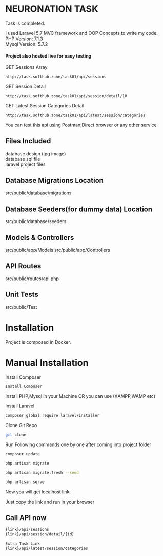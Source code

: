 # NEURONATION TASK

Task is completed.

I used Laravel 5.7 MVC framework and OOP Concepts to write my code.<br/>
PHP Version: 7.1.3<br/>
Mysql Version: 5.7.2

#### Project also hosted live for easy testing
GET Sessions Array
```bash
http://task.softhub.zone/task01/api/sessions
```

GET Session Detail
```bash
http://task.softhub.zone/task01/api/session/detail/10
```

GET Latest Session Categories Detail
```bash
http://task.softhub.zone/task01/api/latest/session/categories
```

You can test this api using Postman,Direct browser or any other service

## Files Included
database design (jpg image)<br/>
database sql file<br/>
laravel project files

## Database Migrations Location
 src/public/database/migrations

## Database Seeders(for dummy data) Location
 src/public/database/seeders

## Models & Controllers
  src/public/app/Models
  src/public/app/Controllers

## API Routes
src/public/routes/api.php


## Unit Tests
src/public/Test


# Installation

Project is composed in Docker.

# Manual Installation
Install Composer
```bash
Install Composer
```

Install PHP,Mysql in your Machine OR you can use (XAMPP,WAMP etc)

Install Laravel
```bash
composer global require laravel/installer
```


Clone Git Repo
```bash
git clone
```

Run Following commands one by one after coming into project folder
```bash
composer update

php artisan migrate

php artisan migrate:fresh --seed

php artisan serve
```

Now you will get localhost link.

Just copy the link and run in your browser

## Call API now
```bash
{link}/api/sessions
{link}/api/session/detail/{id}

Extra Task Link
{link}/api/latest/session/categories
```
